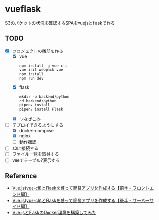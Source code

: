 vueflask
=====================

S3のバケットの状況を確認するSPAをvuejsとflaskで作る

## TODO

- [x] プロジェクトの雛形を作る
    - [x] vue
        ```
        npm install -g vue-cli
        vue init webpack vue
        npm install
        npm run dev
        ```
    - [x] flask
        ```
        mkdir -p backend/python
        cd backend/python
        pipenv install
        pipenv install Flask
        ```
    - [x] つなぎこみ
- [ ] デプロイできるようにする
    - [x] docker-compose
    - [x] nginx
    - [ ] 動作確認
- [ ] s3に接続する
- [ ] ファイル一覧を取得する
- [ ] vueでテーブル?表示する

## Reference
* [Vue.js(vue-cli)とFlaskを使って簡易アプリを作成する【前半 - フロントエンド編】](https://qiita.com/mitch0807/items/2a93d93adbf6b5fc445c)
* [Vue.js(vue-cli)とFlaskを使って簡易アプリを作成する【後半 - サーバーサイド編】](https://qiita.com/mitch0807/items/c2e84beee6c9a61e86cd)
* [Vue.jsとFlaskのDocker環境を構築してみた](https://qiita.com/kouchanne/items/417bad58633cc4262012)

